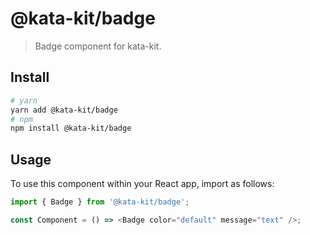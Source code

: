 # @kata-kit/badge

> Badge component for kata-kit.

## Install

```sh
# yarn
yarn add @kata-kit/badge
# npm
npm install @kata-kit/badge
```

## Usage

To use this component within your React app, import as follows:

```javascript
import { Badge } from '@kata-kit/badge';

const Component = () => <Badge color="default" message="text" />;
```
